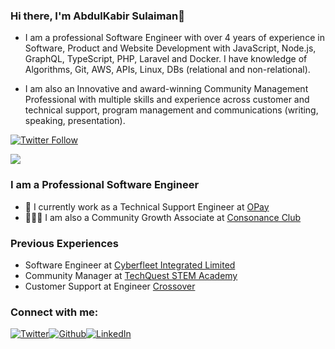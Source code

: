 ### Hi there, I'm AbdulKabir Sulaiman👋

<!--
**JustCabyr/justcabyr** is a ✨ _special_ ✨ repository because its `README.md` (this file) appears on your GitHub profile.

Here are some ideas to get you started:

- 🔭 I’m currently working on ...
- 🌱 I’m currently learning ...
- 👯 I’m looking to collaborate on ...
- 🤔 I’m looking for help with ...
- 💬 Ask me about ...
- 📫 How to reach me: ...
- ⚡ Fun fact: ...
-->

- I am a professional Software Engineer with over 4 years of experience in Software, Product and Website Development with JavaScript, Node.js, GraphQL, TypeScript, PHP, Laravel and Docker. I have knowledge of Algorithms, Git, AWS, APIs, Linux, DBs (relational and non-relational).

- I am also an Innovative and award-winning Community Management Professional with multiple skills and experience across customer and technical support, program management and communications (writing, speaking, presentation).


[![Twitter Follow](https://img.shields.io/twitter/follow/justcabyr?color=1DA1F2&logo=twitter&style=for-the-badge)](https://twitter.com/intent/follow?original_referer=https%3A%2F%2Fgithub.com%2Fjustcabyr&screen_name=justcabyr)

![](https://komarev.com/ghpvc/?username=justcabyr)

### I am a Professional Software Engineer

- 🔭 I currently work as a Technical Support Engineer at [OPay](https://opayweb.com/)
- 👷🏾‍♀️ I am also a Community Growth Associate at [Consonance Club](http://consonance.club/)


### Previous Experiences
- Software Engineer at [Cyberfleet Integrated Limited](https://cyberfleetng.com/)
- Community Manager at [TechQuest STEM Academy](https://tqstem.org/)
- Customer Support at Engineer [Crossover](https://www.crossover.com/)


### Connect with me:


<a href="https://twitter.com/justcabyr" target="_blank"><img alt="Twitter" src="https://img.shields.io/badge/-Twitter-1DA1F2?logo=twitter&logoColor=white&style=flat-square" /></a><a href="https://github.com/justcabyr" target="_blank"><img alt="Github" src="https://img.shields.io/badge/-GitHub-181717?&style=flat-square&logo=github&logoColor=white" /><a href="https://www.linkedin.com/in/justcabyr/" target="_blank"><img alt="LinkedIn" src="https://img.shields.io/badge/-LinkedIn-0A66C2?&style=flat-square&logo=linkedin&logoColor=white" />
</a>